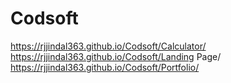 # Codsoft
https://rjjindal363.github.io/Codsoft/Calculator/
https://rjjindal363.github.io/Codsoft/Landing Page/
https://rjjindal363.github.io/Codsoft/Portfolio/
